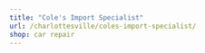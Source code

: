 ```yaml
---
title: "Cole's Import Specialist"
url: /charlottesville/coles-import-specialist/
shop: car repair
---
```

